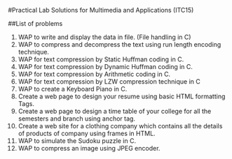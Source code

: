 #Practical Lab Solutions for Multimedia and Applications (ITC15)

##List of problems

1. WAP to write and display the data in file. (File handling in C)
2. WAP to compress and decompress the text using run length encoding technique.
3. WAP for text compression by Static Huffman coding in C.
4. WAP for text compression by Dynamic Huffman coding in C.
5. WAP for text compression by Arithmetic coding in C.
6. WAP for text compression by LZW compression technique in C
7. WAP to create a Keyboard Piano in C.
8. Create a web page to design your resume using basic HTML formatting Tags.
9. Create a web page to design a time table of your college for all the semesters and 	 	branch using anchor tag.
10. Create a web site for a clothing company which contains all the details of products 
	of company using frames in HTML.
11. WAP to simulate the Sudoku puzzle in C.
12. WAP to compress an image using JPEG encoder.
